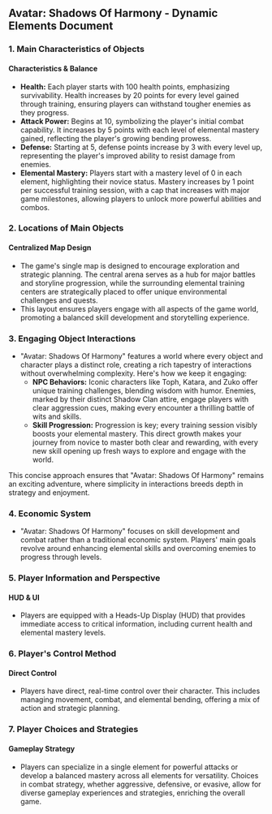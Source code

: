 ## Avatar: Shadows Of Harmony - Dynamic Elements Document

### 1. Main Characteristics of Objects

#### Characteristics & Balance

- **Health:** Each player starts with 100 health points, emphasizing survivability. Health increases by 20 points for every level gained through training, ensuring players can withstand tougher enemies as they progress.
- **Attack Power:** Begins at 10, symbolizing the player's initial combat capability. It increases by 5 points with each level of elemental mastery gained, reflecting the player's growing bending prowess.
- **Defense:** Starting at 5, defense points increase by 3 with every level up, representing the player's improved ability to resist damage from enemies.
- **Elemental Mastery:** Players start with a mastery level of 0 in each element, highlighting their novice status. Mastery increases by 1 point per successful training session, with a cap that increases with major game milestones, allowing players to unlock more powerful abilities and combos.

### 2. Locations of Main Objects

#### Centralized Map Design

- The game's single map is designed to encourage exploration and strategic planning. The central arena serves as a hub for major battles and storyline progression, while the surrounding elemental training centers are strategically placed to offer unique environmental challenges and quests.
- This layout ensures players engage with all aspects of the game world, promoting a balanced skill development and storytelling experience.

### 3. Engaging Object Interactions

- "Avatar: Shadows Of Harmony" features a world where every object and character plays a distinct role, creating a rich tapestry of interactions without overwhelming complexity. Here's how we keep it engaging:
  - **NPC Behaviors:** Iconic characters like Toph, Katara, and Zuko offer unique training challenges, blending wisdom with humor. Enemies, marked by their distinct Shadow Clan attire, engage players with clear aggression cues, making every encounter a thrilling battle of wits and skills.
  - **Skill Progression:** Progression is key; every training session visibly boosts your elemental mastery. This direct growth makes your journey from novice to master both clear and rewarding, with every new skill opening up fresh ways to explore and engage with the world.

This concise approach ensures that "Avatar: Shadows Of Harmony" remains an exciting adventure, where simplicity in interactions breeds depth in strategy and enjoyment.

### 4. Economic System

- "Avatar: Shadows Of Harmony" focuses on skill development and combat rather than a traditional economic system. Players' main goals revolve around enhancing elemental skills and overcoming enemies to progress through levels.

### 5. Player Information and Perspective

#### HUD & UI

- Players are equipped with a Heads-Up Display (HUD) that provides immediate access to critical information, including current health and elemental mastery levels.

### 6. Player's Control Method

#### Direct Control

- Players have direct, real-time control over their character. This includes managing movement, combat, and elemental bending, offering a mix of action and strategic planning.

### 7. Player Choices and Strategies

#### Gameplay Strategy

- Players can specialize in a single element for powerful attacks or develop a balanced mastery across all elements for versatility. Choices in combat strategy, whether aggressive, defensive, or evasive, allow for diverse gameplay experiences and strategies, enriching the overall game.
